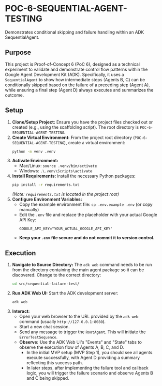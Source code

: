 # POC-6-SEQUENTIAL-AGENT-TESTING

Demonstrates conditional skipping and failure handling within an ADK SequentialAgent.

## Purpose

This project is Proof-of-Concept 6 (PoC 6), designed as a technical experiment to validate and demonstrate control flow patterns within the Google Agent Development Kit (ADK). Specifically, it uses a `SequentialAgent` to show how intermediate steps (Agents B, C) can be conditionally skipped based on the failure of a preceding step (Agent A), while ensuring a final step (Agent D) always executes and summarizes the outcome.

## Setup

1.  **Clone/Setup Project:** Ensure you have the project files checked out or created (e.g., using the scaffolding script). The root directory is `POC-6-SEQUENTIAL-AGENT-TESTING`.
2.  **Create Virtual Environment:** From the project root directory (`POC-6-SEQUENTIAL-AGENT-TESTING`), create a virtual environment:
    ```bash
    python -m venv .venv
    ```
3.  **Activate Environment:**
    * Mac/Linux: `source .venv/bin/activate`
    * Windows: `.\.venv\Scripts\activate`
4.  **Install Requirements:** Install the necessary Python packages:
    ```bash
    pip install -r requirements.txt
    ```
    *(Note: `requirements.txt` is located in the project root)*
5.  **Configure Environment Variables:**
    * Copy the example environment file: `cp .env.example .env` (or copy manually)
    * Edit the `.env` file and replace the placeholder with your actual Google API Key:
        ```dotenv
        GOOGLE_API_KEY="YOUR_ACTUAL_GOOGLE_API_KEY"
        ```
    * **Keep your `.env` file secure and do not commit it to version control.**

## Execution

1.  **Navigate to Source Directory:** The `adk web` command needs to be run from the directory containing the main agent package so it can be discovered. Change to the correct directory:
    ```bash
    cd src/sequential-failure-test/
    ```
2.  **Run ADK Web UI:** Start the ADK development server:
    ```bash
    adk web
    ```
3.  **Interact:**
    * Open your web browser to the URL provided by the `adk web` command (usually `http://127.0.0.1:8080`).
    * Start a new chat session.
    * Send any message to trigger the `RootAgent`. This will initiate the `ErrorTestSequence`.
    * **Observe:** Use the ADK Web UI's "Events" and "State" tabs to observe the execution flow of Agents A, B, C, and D.
        * In the initial MVP setup (MVP Step 1), you should see all agents execute successfully, with Agent D providing a summary reflecting this success path.
        * In later steps, after implementing the failure tool and callback logic, you will trigger the failure scenario and observe Agents B and C being skipped.